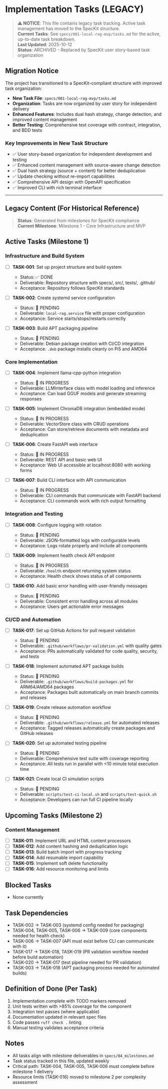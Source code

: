 # Implementation Tasks (LEGACY)

> **⚠️ NOTICE**: This file contains legacy task tracking. Active task management has moved to the SpecKit structure.  
> **Current Tasks**: See `specs/001-local-rag-mvp/tasks.md` for the active, up-to-date task breakdown.  
> **Last Updated**: 2025-10-12  
> **Status**: ARCHIVED - Replaced by SpecKit user story-based task organization

## Migration Notice

The project has transitioned to a SpecKit-compliant structure with improved task organization:

- **New Task File**: `specs/001-local-rag-mvp/tasks.md`
- **Organization**: Tasks are now organized by user story for independent delivery
- **Enhanced Features**: Includes dual hash strategy, change detection, and improved content management
- **Better Testing**: Comprehensive test coverage with contract, integration, and BDD tests

### Key Improvements in New Task Structure

- ✅ User story-based organization for independent development and testing
- ✅ Enhanced content management with source-aware change detection
- ✅ Dual hash strategy (source + content) for better deduplication
- ✅ Update checking without re-import capabilities
- ✅ Comprehensive API design with OpenAPI specification
- ✅ Improved CLI with rich terminal interface

---

## Legacy Content (For Historical Reference)

> **Status**: Generated from milestones for SpecKit compliance  
> **Current Milestone**: Milestone 1 - Core Infrastructure and MVP

## Active Tasks (Milestone 1)

### Infrastructure and Build System

- [ ] **TASK-001**: Set up project structure and build system

  - Status: ✅ DONE
  - Deliverable: Repository structure with specs/, src/, tests/, .github/
  - Acceptance: Repository follows SpecKit standards

- [ ] **TASK-002**: Create systemd service configuration

  - Status: 🔄 PENDING
  - Deliverable: `local-rag.service` file with proper configuration
  - Acceptance: Service starts/stops/restarts correctly

- [ ] **TASK-003**: Build APT packaging pipeline
  - Status: 🔄 PENDING
  - Deliverable: Debian package creation with CI/CD integration
  - Acceptance: `.deb` package installs cleanly on Pi5 and AMD64

### Core Implementation

- [ ] **TASK-004**: Implement llama-cpp-python integration

  - Status: 🔄 IN PROGRESS
  - Deliverable: LLMInterface class with model loading and inference
  - Acceptance: Can load GGUF models and generate streaming responses

- [ ] **TASK-005**: Implement ChromaDB integration (embedded mode)

  - Status: 🔄 IN PROGRESS
  - Deliverable: VectorStore class with CRUD operations
  - Acceptance: Can store/retrieve documents with metadata and deduplication

- [ ] **TASK-006**: Create FastAPI web interface

  - Status: 🔄 IN PROGRESS
  - Deliverable: REST API and basic web UI
  - Acceptance: Web UI accessible at localhost:8080 with working forms

- [ ] **TASK-007**: Build CLI interface with API communication
  - Status: 🔄 IN PROGRESS
  - Deliverable: CLI commands that communicate with FastAPI backend
  - Acceptance: CLI commands work with rich output formatting

### Integration and Testing

- [ ] **TASK-008**: Configure logging with rotation

  - Status: 🔄 PENDING
  - Deliverable: JSON-formatted logs with configurable levels
  - Acceptance: Logs rotate properly and include all components

- [ ] **TASK-009**: Implement health check API endpoint

  - Status: 🔄 IN PROGRESS
  - Deliverable: `/health` endpoint returning system status
  - Acceptance: Health check shows status of all components

- [ ] **TASK-010**: Add basic error handling with user-friendly messages
  - Status: 🔄 PENDING
  - Deliverable: Consistent error handling across all modules
  - Acceptance: Users get actionable error messages

### CI/CD and Automation

- [ ] **TASK-017**: Set up GitHub Actions for pull request validation

  - Status: 🔄 PENDING
  - Deliverable: `.github/workflows/pr-validation.yml` with quality gates
  - Acceptance: PRs automatically validated for code quality, security, and tests

- [ ] **TASK-018**: Implement automated APT package builds

  - Status: 🔄 PENDING
  - Deliverable: `.github/workflows/build-packages.yml` for ARM64/AMD64 packages
  - Acceptance: Packages built automatically on main branch commits and releases

- [ ] **TASK-019**: Create release automation workflow

  - Status: 🔄 PENDING
  - Deliverable: `.github/workflows/release.yml` for automated releases
  - Acceptance: Tagged releases automatically create packages and GitHub releases

- [ ] **TASK-020**: Set up automated testing pipeline

  - Status: 🔄 PENDING
  - Deliverable: Comprehensive test suite with coverage reporting
  - Acceptance: All tests run in parallel with <10 minute total execution time

- [ ] **TASK-021**: Create local CI simulation scripts
  - Status: 🔄 PENDING
  - Deliverable: `scripts/test-ci-local.sh` and `scripts/test-quick.sh`
  - Acceptance: Developers can run full CI pipeline locally

## Upcoming Tasks (Milestone 2)

### Content Management

- [ ] **TASK-011**: Implement URL and HTML content processors
- [ ] **TASK-012**: Add content hashing and deduplication logic
- [ ] **TASK-013**: Build batch import with progress tracking
- [ ] **TASK-014**: Add resumable import capability
- [ ] **TASK-015**: Implement soft delete functionality
- [ ] **TASK-016**: Add resource monitoring and limits

## Blocked Tasks

- None currently

## Task Dependencies

- TASK-002 → TASK-003 (systemd config needed for packaging)
- TASK-004, TASK-005, TASK-006 → TASK-009 (core components needed for health check)
- TASK-006 → TASK-007 (API must exist before CLI can communicate with it)
- TASK-017 → TASK-018, TASK-019 (PR validation workflow needed before build automation)
- TASK-020 → TASK-017 (test pipeline needed for PR validation)
- TASK-003 → TASK-018 (APT packaging process needed for automated builds)

## Definition of Done (Per Task)

1. Implementation complete with TODO markers removed
2. Unit tests written with >85% coverage for the component
3. Integration test passes (where applicable)
4. Documentation updated in relevant spec files
5. Code passes `ruff check .` linting
6. Manual testing validates acceptance criteria

## Notes

- All tasks align with milestone deliverables in `specs/04_milestones.md`
- Task status tracked in this file, updated weekly
- Critical path: TASK-004, TASK-005, TASK-006 must complete before milestone 1 delivery
- Resource limits (TASK-016) moved to milestone 2 per complexity assessment
